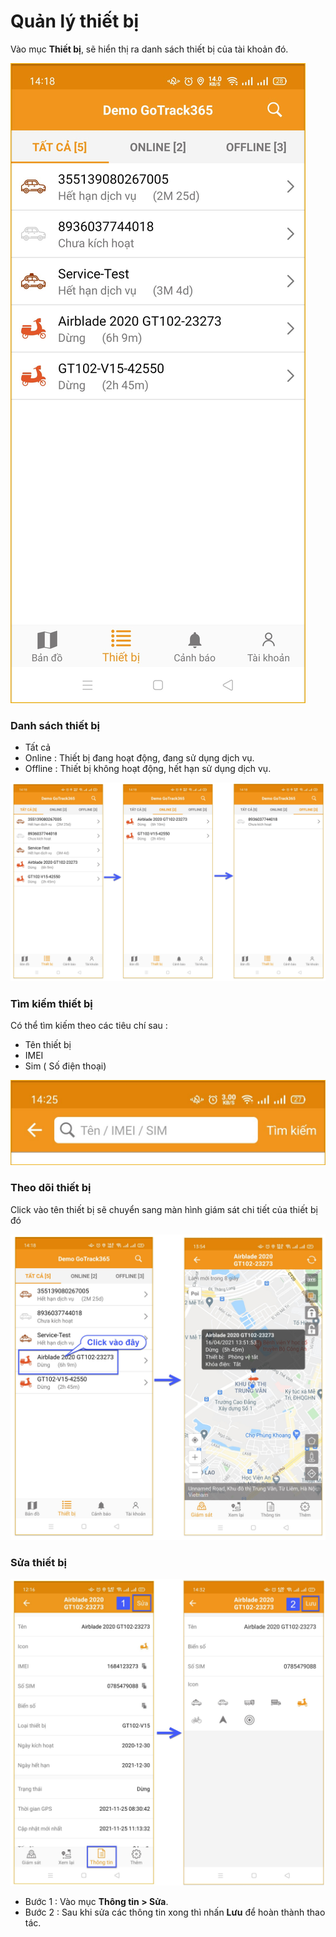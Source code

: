 # Quản lý thiết bị

Vào mục **Thiết bị**, sẽ hiển thị ra danh sách thiết bị của tài khoản đó.

<span class="icon-left4">![Interface Web](/docs/assets/images/web-interface/app-gotrack365/all-device.jpg) 

### Danh sách thiết bị 
- Tất cả
- Online : Thiết bị đang hoạt động, đang sử dụng dịch vụ.
- Offline : Thiết bị không hoạt động, hết hạn sử dụng dịch vụ.


<span style="display:block;text-align:center">![Interface Web](/docs/assets/images/web-interface/app-gotrack365/list-device.jpg) 

### Tìm kiếm thiết bị

Có thể tìm kiếm theo các tiêu chí sau :
- Tên thiết bị
- IMEI
- Sim ( Số điện thoại)

<span class="icon-left8">![Interface Web](/docs/assets/images/web-interface/app-gotrack365/device-3.jpg)

### Theo dõi thiết bị

 Click vào tên thiết bị sẽ chuyển sang màn hình giám sát chi tiết của thiết bị đó

<span class="icon-left5">![Interface Web](/docs/assets/images/web-interface/app-gotrack365/tracking.jpg)

<div id = "edit-device">
</div>

### Sửa thiết bị

<span class="icon-left5">![Interface Web](/docs/assets/images/web-interface/app-gotrack365/edit-device-1.jpg)

- Bước 1 : Vào mục **Thông tin > Sửa**.
- Bước 2 : Sau khi sửa các thông tin xong thì nhấn **Lưu** để hoàn thành thao tác.




